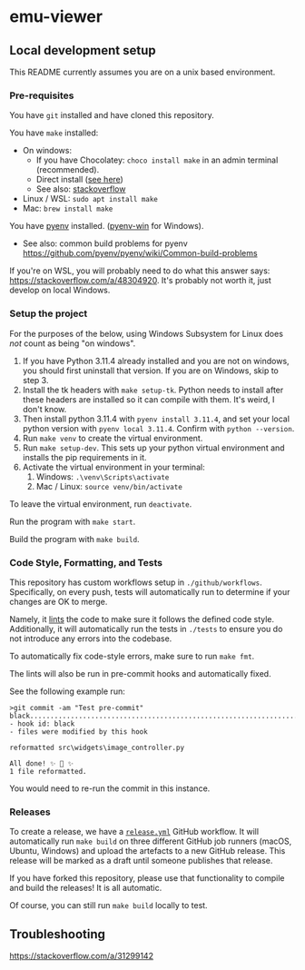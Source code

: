 # emu-viewer

## Local development setup

This README currently assumes you are on a unix based environment.

### Pre-requisites

You have `git` installed and have cloned this repository.

You have `make` installed:
- On windows:
  - If you have Chocolatey: `choco install make` in an admin terminal (recommended).
  - Direct install ([see here](https://gnuwin32.sourceforge.net/packages/make.htm))
  - See also: [stackoverflow](https://stackoverflow.com/questions/32127524/how-to-install-and-use-make-in-windows)
- Linux / WSL: `sudo apt install make`
- Mac: `brew install make`

You have [pyenv](https://github.com/pyenv/pyenv) installed. ([pyenv-win](https://github.com/pyenv-win/pyenv-win) for Windows).
- See also: common build problems for pyenv https://github.com/pyenv/pyenv/wiki/Common-build-problems

If you're on WSL, you will probably need to do what this answer says: https://stackoverflow.com/a/48304920. It's probably not worth it, just develop on local Windows.

### Setup the project

For the purposes of the below, using Windows Subsystem for Linux does *not* count as being "on windows".

1. If you have Python 3.11.4 already installed and you are not on windows, you should first uninstall that version. If you are on Windows, skip to step 3.
2. Install the tk headers with `make setup-tk`. Python needs to install after these headers are installed so it can compile with them. It's weird, I don't know.
3. Then install python 3.11.4 with `pyenv install 3.11.4`, and set your local python version with `pyenv local 3.11.4`. Confirm with `python --version`.
4. Run `make venv` to create the virtual environment.
5. Run `make setup-dev`. This sets up your python virtual environment and installs the pip requirements in it.
6. Activate the virtual environment in your terminal:
   1. Windows: `.\venv\Scripts\activate`
   2. Mac / Linux: `source venv/bin/activate`

To leave the virtual environment, run `deactivate`.

Run the program with `make start`.

Build the program with `make build`.

### Code Style, Formatting, and Tests

This repository has custom workflows setup in `./github/workflows`. Specifically,
on every push, tests will automatically run to determine if your changes are OK to merge.

Namely, it [lints](https://en.wikipedia.org/wiki/Lint_(software)) the code to make sure
it follows the defined code style. Additionally, it will automatically run the tests in
`./tests` to ensure you do not introduce any errors into the codebase.

To automatically fix code-style errors, make sure to run `make fmt`.

The lints will also be run in pre-commit hooks and automatically fixed.

See the following example run:
```
>git commit -am "Test pre-commit"
black....................................................................Failed
- hook id: black
- files were modified by this hook

reformatted src\widgets\image_controller.py

All done! ✨ 🍰 ✨
1 file reformatted.
```

You would need to re-run the commit in this instance.

### Releases

To create a release, we have a [`release.yml`](./.github/workflows/release.yml) GitHub workflow. It will automatically run `make build` on three
different GitHub job runners (macOS, Ubuntu, Windows) and upload the artefacts to a new GitHub release. This
release will be marked as a draft until someone publishes that release.

If you have forked this repository, please use that functionality to compile and build the releases! It is all
automatic.

Of course, you can still run `make build` locally to test.

## Troubleshooting

https://stackoverflow.com/a/31299142